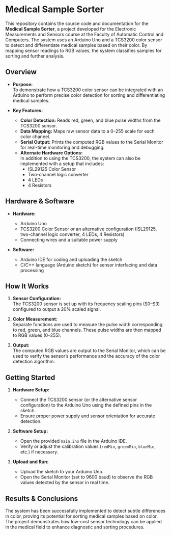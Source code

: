 # Medical Sample Sorter

This repository contains the source code and documentation for the **Medical Sample Sorter**, a project developed for the Electronic Measurements and Sensors course at the Faculty of Automatic Control and Computers. The system uses an Arduino Uno and a TCS3200 color sensor to detect and differentiate medical samples based on their color. By mapping sensor readings to RGB values, the system classifies samples for sorting and further analysis.

## Overview

- **Purpose:**  
  To demonstrate how a TCS3200 color sensor can be integrated with an Arduino to perform precise color detection for sorting and differentiating medical samples.

- **Key Features:**  
  - **Color Detection:** Reads red, green, and blue pulse widths from the TCS3200 sensor.
  - **Data Mapping:** Maps raw sensor data to a 0–255 scale for each color channel.
  - **Serial Output:** Prints the computed RGB values to the Serial Monitor for real-time monitoring and debugging.
  - **Alternate Hardware Options:**  
    In addition to using the TCS3200, the system can also be implemented with a setup that includes:
    - ISL29125 Color Sensor
    - Two-channel logic converter
    - 4 LEDs
    - 4 Resistors

## Hardware & Software

- **Hardware:**  
  - Arduino Uno  
  - TCS3200 Color Sensor *or* an alternative configuration (ISL29125, two-channel logic converter, 4 LEDs, 4 Resistors)  
  - Connecting wires and a suitable power supply

- **Software:**  
  - Arduino IDE for coding and uploading the sketch  
  - C/C++ language (Arduino sketch) for sensor interfacing and data processing

## How It Works

1. **Sensor Configuration:**  
   The TCS3200 sensor is set up with its frequency scaling pins (S0–S3) configured to output a 20% scaled signal.

2. **Color Measurement:**  
   Separate functions are used to measure the pulse width corresponding to red, green, and blue channels. These pulse widths are then mapped to RGB values (0–255).

3. **Output:**  
   The computed RGB values are output to the Serial Monitor, which can be used to verify the sensor’s performance and the accuracy of the color detection algorithm.

## Getting Started

1. **Hardware Setup:**  
   - Connect the TCS3200 sensor (or the alternative sensor configuration) to the Arduino Uno using the defined pins in the sketch.
   - Ensure proper power supply and sensor orientation for accurate detection.

2. **Software Setup:**  
   - Open the provided `main.ino` file in the Arduino IDE.
   - Verify or adjust the calibration values (`redMin`, `greenMin`, `blueMin`, etc.) if necessary.

3. **Upload and Run:**  
   - Upload the sketch to your Arduino Uno.
   - Open the Serial Monitor (set to 9600 baud) to observe the RGB values detected by the sensor in real time.

## Results & Conclusions

The system has been successfully implemented to detect subtle differences in color, proving its potential for sorting medical samples based on color. The project demonstrates how low-cost sensor technology can be applied in the medical field to enhance diagnostic and sorting procedures.
